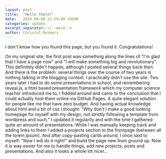 ```yaml
---
layout: post
title:  "Hello there!"
date:   2020-09-08 21:29:00 +0200
categories: update
excerpt_separator: <!--more-->
author: Christof Reimers
---
```

I don't know how you found this page, but you found it. Congratulations!
<!--more-->
On my original site, the first post was something along the lines of "I'm glad that I have a page now" and "I will make something big and revolutionary". This definitely didn't happen, although I posted several things back then. And there is the problem: several things over the course of two years is nothing talking in the blogging context. I practically didn't use the site.
Two years later I had to do some presentations in school, and remembering reveal.js, a html based presentation framework which my computer science teacher introduced me to, I fiddled around and came to the conclusion that I could actually host them online via GitHub Pages. A quite elegant solution for people like me that have zero budget. And having actual knowledge about html and a bit of css I thought: "Why don't I make a good looking homepage for myself with my design, not strictly following a template from wordpress and such." I updated it regularily and with the time I gathered quite an amount of presentations. While I was manually keeping track and adding links to them I added a projects section to the frontpage (between all the lorem ipsum). And after copy-pasting cards around, I once said to myself: "Now I will do it right!" and build the page new from ground up. Now it is way easier for me to handle things, add new projects, posts and presentations. And also it looks a whole lot nicer...